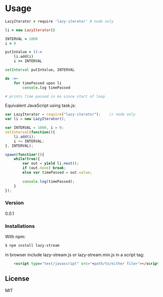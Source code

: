 # Usage

```coffee
LazyIterator = require 'lazy-iterator' # node only

li = new LazyIterator()

INTERVAL = 1000
i = 0

putInValue = ()->
	li.add(i)
	i += INTERVAL

setInterval putInValue, INTERVAL

do ->~
	for timePassed upon li
		console.log timePassed

# prints time passed in ms since start of loop
```

Equivalent JavaScript using task.js:

```js
var LazyIterator = require("lazy-iterator");	// node only
var li = new LazyIterator();

var INTERVAL = 1000, i = 0;
setInterval(function(){
    li.add(i);
    i += INTERVAL;
}, INTERVAL);

spawn(function*(){
    while(true){
        var out = yield li.next();
        if (out.done) break;
        else var timePassed = out.value;
        
        console.log(timePassed);
    }
});

```

### Version
0.0.1

### Installations
With npm: 
```sh
$ npm install lazy-stream
```

in browser include lazy-stream.js or lazy-stream.min.js in a script tag:

```html
    <script type="text/javascript" src="<path/to/either file>"></script>
```


License
----

MIT
